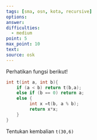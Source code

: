 ```yaml
---
tags: [sma, osn, kota, recursive]
options: 
answer: 
difficulties:
  - medium
point: 5
max_point: 10
text: 
source: osk
---
```


Perhatikan fungsi berikut!

```cpp
int t(int a, int b){
	if (a < b) return t(b,a);
	else if (b == 0) return a;
	else {
		 int x =t(b, a % b);
		 return x*x;
	}
}
```

Tentukan kembalian `t(30,6)`
